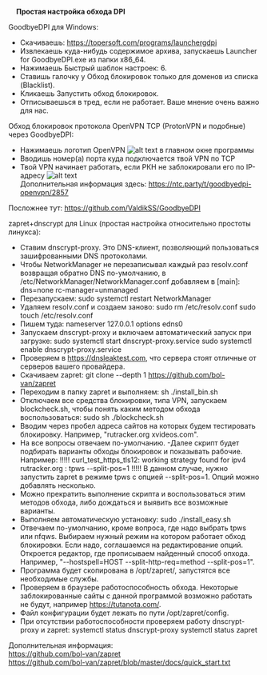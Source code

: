        
&nbsp;&nbsp;&nbsp;&nbsp;**Простая настройка обхода DPI**
 
GoodbyeDPI для Windows: <br>
- Скачиваешь: https://topersoft.com/programs/launchergdpi
- Извлекаешь куда-нибудь содержимое архива, запускаешь Launcher for GoodbyeDPI.exe из папки x86_64.
- Нажимаешь Быстрый шаблон настроек: 6.
- Ставишь галочку у Обход блокировок только для доменов из списка (Blacklist).
- Кликаешь Запустить обход блокировок.
- Отписываешься в тред, если не работает. Ваше мнение очень важно для нас. 

Обход блокировок протокола OpenVPN TCP (ProtonVPN и подобные) через GoodbyeDPI: <br>
- Нажимаешь логотип OpenVPN ![alt text](https://topersoft.com/images/openvpn.png) в главном окне программы 
- Вводишь номер(а) порта куда подключается твой VPN по TCP
- Твой VPN начинает работать, если РКН не заблокировали его по IP-адресу
![alt text](https://topersoft.com/images/programs/gbdpi/03.png) <br>
Дополнительная информация здесь: https://ntc.party/t/goodbyedpi-openvpn/2857

Посложнее тут: https://github.com/ValdikSS/GoodbyeDPI

zapret+dnscrypt для Linux (простая настройка относительно простоты линукса): 
- Ставим dnscrypt-proxy. Это DNS-клиент, позволяющий пользоваться зашифрованными DNS протоколами.
- Чтобы NetworkManager не перезаписывал каждый раз resolv.conf возвращая обратно DNS по-умолчанию, 
в /etc/NetworkManager/NetworkManager.conf добавляем в [main]:
dns=none
rc-manager=unmanaged
- Перезапускаем:
sudo systemctl restart NetworkManager
- Удаляем resolv.conf и создаем заново:
sudo rm /etc/resolv.conf
sudo touch /etc/resolv.conf
- Пишем туда:
nameserver 127.0.0.1
options edns0
- Запускаем dnscrypt-proxy и включаем автоматический запуск при загрузке:
sudo systemctl start dnscrypt-proxy.service
sudo systemctl enable dnscrypt-proxy.service
- Проверяем в https://dnsleaktest.com, что сервера стоят отличные от серверов вашего провайдера.
- Скачиваем zapret:
git clone --depth 1 https://github.com/bol-van/zapret
- Переходим в папку zapret и выполняем:
sh ./install_bin.sh
- Отключаем все средства блокировки, типа VPN, запускаем blockcheck.sh, чтобы понять каким методом обхода воспользоваться:
sudo sh ./blockcheck.sh
- Вводим через пробел адреса сайтов на которых будем тестировать блокировку. Например, "rutracker.org xvideos.com".
- На все вопросы отвечаем по-умолчанию.
-Далее скрипт будет подбирать варианты обходы блокировок и показывать рабочие. Например:
!!!!! curl_test_https_tls12: working strategy found for ipv4 rutracker.org : tpws --split-pos=1 !!!!!
В данном случае, нужно запустить zapret в режиме tpws c опцией --split-pos=1. Опций можно добавлять несколько.
- Можно прекратить выполнение скрипта и воспользоваться этим методов обхода, либо дождаться и выявить все возможные варианты.
- Выполняем автоматическую установку:
sudo ./install_easy.sh
- Отвечаем по-умолчанию, кроме вопроса, где надо выбрать tpws или nfqws. Выбираем нужный режим на котором работает обход блокировки. 
Если надо, соглашаемся на редактирование опций. Откроется редактор, где прописываем найденный способ опхода. 
Например, "--hostspell=HOST --split-http-req=method --split-pos=1".
- Программа будет скопирована в /opt/zapret/, запустятся все необходимые службы.
- Проверяем в браузере работоспособность обхода. Некоторые заблокированные сайты с данной программой возможно работать не будут, например https://tutanota.com/.
- Файл конфигурации будет лежать по пути /opt/zapret/config.
- При отсутствии работоспособности проверяем работу dnscrypt-proxy и zapret:
systemctl status dnscrypt-proxy
systemctl status zapret

Дополнительная информация: <br>
https://github.com/bol-van/zapret <br>
https://github.com/bol-van/zapret/blob/master/docs/quick_start.txt
